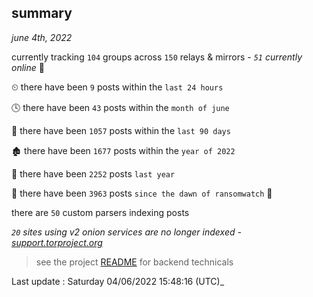 
## summary
_june 4th, 2022_

currently tracking `104` groups across `150` relays & mirrors - _`51` currently online_ 📡

⏲ there have been `9` posts within the `last 24 hours`

🕓 there have been `43` posts within the `month of june`

📅 there have been `1057` posts within the `last 90 days`

🏚 there have been `1677` posts within the `year of 2022`

🚀 there have been `2252` posts `last year`

🦕 there have been `3963` posts `since the dawn of ransomwatch` 🐣

there are `50` custom parsers indexing posts

_`20` sites using v2 onion services are no longer indexed - [support.torproject.org](https://support.torproject.org/onionservices/v2-deprecation/)_

> see the project [README](https://github.com/jmousqueton/ransomwatch#readme) for backend technicals



Last update : Saturday 04/06/2022 15:48:16 (UTC)_

